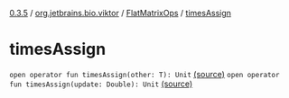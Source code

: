[0.3.5](../../index.md) / [org.jetbrains.bio.viktor](../index.md) / [FlatMatrixOps](index.md) / [timesAssign](.)

# timesAssign

`open operator fun timesAssign(other: T): Unit` [(source)](https://github.com/JetBrains-Research/viktor/blob/0.3.5/src/main/kotlin/org/jetbrains/bio/viktor/StridedMatrix.kt#L159)
`open operator fun timesAssign(update: Double): Unit` [(source)](https://github.com/JetBrains-Research/viktor/blob/0.3.5/src/main/kotlin/org/jetbrains/bio/viktor/StridedMatrix.kt#L166)